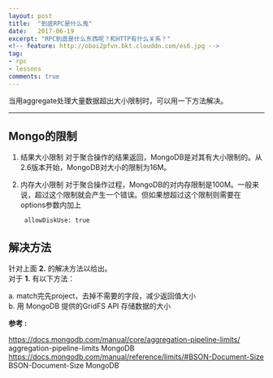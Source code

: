 ```yaml
---
layout: post
title:  "到底RPC是什么鬼"
date:   2017-06-19
excerpt: "RPC到底是什么东西呢？和HTTP有什么关系？"
<!-- feature: http://oboi2pfvn.bkt.clouddn.com/es6.jpg -->
tag:
- rpc 
- lessons
comments: true
---
```


当用aggregate处理大量数据超出大小限制时，可以用一下方法解决。

-----------

## Mongo的限制

1. 结果大小限制
    对于聚合操作的结果返回，MongoDB是对其有大小限制的。从2.6版本开始，MongoDB对大小的限制为16M。
    
2. 内存大小限制
    对于聚合操作过程，MongoDB的对内存限制是100M。一般来说，超过这个限制就会产生一个错误。但如果想超过这个限制则需要在options参数内加上
    
        allowDiskUse: true
        
## 解决方法

针对上面 **2.** 的解决方法以给出。   
对于 **1.**  有以下方法：

a. match完先project，去掉不需要的字段，减少返回值大小    
b. 用 MongoDB 提供的GridFS API 存储数据的大小

**参考 :**  


<https://docs.mongodb.com/manual/core/aggregation-pipeline-limits/>  aggregation-pipeline-limits MongoDB
<https://docs.mongodb.com/manual/reference/limits/#BSON-Document-Size>  BSON-Document-Size MongoDB


